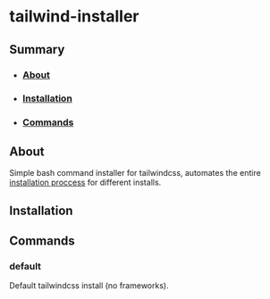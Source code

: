 # tailwind-installer

## Summary
* ### [About](about-1)
* ### [Installation](installation-1)
* ### [Commands](commands-1)

## About
Simple bash command installer for tailwindcss, automates the entire [installation proccess](https://tailwindcss.com/docs/installation) for different installs.

## Installation

## Commands

### default

Default tailwindcss install (no frameworks).

